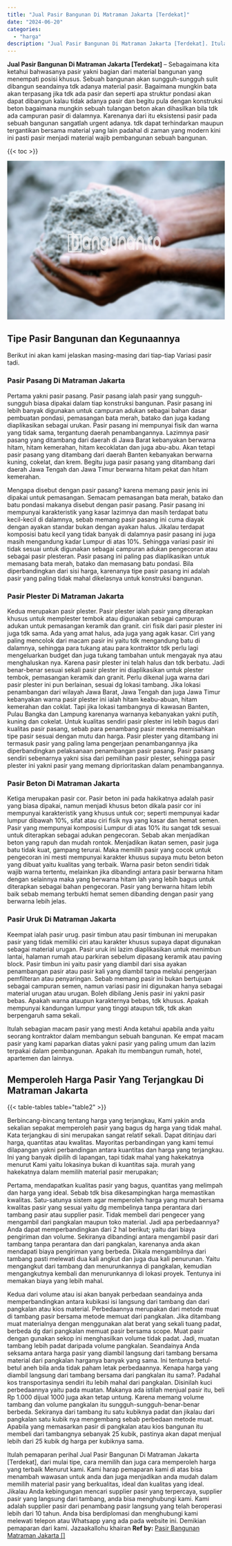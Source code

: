```yaml
---
title: "Jual Pasir Bangunan Di Matraman Jakarta [Terdekat]"
date: "2024-06-20"
categories: 
  - "harga"
description: "Jual Pasir Bangunan Di Matraman Jakarta [Terdekat]. Itulah pemaparan perihal Jual Pasir Bangunan Di Matraman Jakarta [Terdekat], dari mulai tipe, cara memi..."
---
```


**Jual Pasir Bangunan Di Matraman Jakarta \[Terdekat\]** – Sebagaimana kita ketahui bahwasanya pasir yakni bagian dari material bangunan yang menempati posisi khusus. Sebuah bangunan akan sungguh-sungguh sulit dibangun seandainya tdk adanya material pasir. Bagaimana mungkin bata akan terpasang jika tdk ada pasir dan seperti apa struktur pondasi akan dapat dibangun kalau tidak adanya pasir dan begitu pula dengan konstruksi beton bagaimana mungkin sebuah tulangan beton akan dihasilkan bila tdk ada campuran pasir di dalamnya. Karenanya dari itu eksistensi pasir pada sebuah bangunan sangatlah urgent adanya. tdk dapat terhindarkan maupun tergantikan bersama material yang lain padahal di zaman yang modern kini ini pasti pasir menjadi material wajib pembangunan sebuah bangunan.

{{< toc >}}

![Jual Pasir Bangunan Di Matraman Jakarta [Terdekat]](/images/jual-pasir-bangunan-50.png)

## Tipe Pasir Bangunan dan Kegunaannya

Berikut ini akan kami jelaskan masing-masing dari tiap-tiap Variasi pasir tadi.

### Pasir Pasang Di Matraman Jakarta

Pertama yakni pasir pasang. Pasir pasang ialah pasir yang sungguh-sungguh biasa dipakai dalam tiap konstruksi bangunan. Pasir pasang ini lebih banyak digunakan untuk campuran adukan sebagai bahan dasar pembuatan pondasi, pemasangan bata merah, batako dan juga kadang diaplikasikan sebagai urukan. Pasir pasang ini mempunyai fisik dan warna yang tidak sama, tergantung daerah penambangannya. Lazimnya pasir pasang yang ditambang dari daerah di Jawa Barat kebanyakan berwarna hitam, hitam kemerahan, hitam kecoklatan dan juga abu-abu. Akan tetapi pasir pasang yang ditambang dari daerah Banten kebanyakan berwarna kuning, cokelat, dan krem. Begitu juga pasir pasang yang ditambang dari daerah Jawa Tengah dan Jawa Timur berwarna hitam pekat dan hitam kemerahan.

Mengapa disebut dengan pasir pasang? karena memang pasir jenis ini dipakai untuk pemasangan. Semacam pemasangan bata merah, batako dan batu pondasi makanya disebut dengan pasir pasang. Pasir pasang ini mempunyai karakteristik yang kasar lazimnya dan masih terdapat batu kecil-kecil di dalamnya, sebab memang pasir pasang ini cuma diayak dengan ayakan standar bukan dengan ayakan halus. Jikalau terdapat komposisi batu kecil yang tidak banyak di dalamnya pasir pasang ini juga masih mengandung kadar Lumpur di atas 10%. Sehingga variasi pasir ini tidak sesuai untuk digunakan sebagai campuran adukan pengecoran atau sebagai pasir plesteran. Pasir pasang ini paling pas diaplikasikan untuk memasang bata merah, batako dan memasang batu pondasi. Bila diperbandingkan dari sisi harga, karenanya tipe pasir pasang ini adalah pasir yang paling tidak mahal dikelasnya untuk konstruksi bangunan.

### Pasir Plester Di Matraman Jakarta

Kedua merupakan pasir plester. Pasir plester ialah pasir yang diterapkan khusus untuk memplester tembok atau digunakan sebagai campuran adukan untuk pemasangan keramik dan granit. ciri fisik dari pasir plester ini juga tdk sama. Ada yang amat halus, ada juga yang agak kasar. Ciri yang paling mencolok dari macam pasir ini yaitu tdk mengandung batu di dalamnya, sehingga para tukang atau para kontraktor tdk perlu lagi mengeluarkan budget dan juga tukang tambahan untuk mengayak nya atau menghaluskan nya. Karena pasir plester ini telah halus dan tdk berbatu. Jadi benar-benar sesuai sekali pasir plester ini diaplikasikan untuk plester tembok, pemasangan keramik dan granit. Perlu dikenal juga warna dari pasir plester ini pun berlainan, sesuai dg lokasi tambang. Jika lokasi penambangan dari wilayah Jawa Barat, Jawa Tengah dan juga Jawa Timur kebanyakan warna pasir plester ini ialah hitam keabu-abuan, hitam kemerahan dan coklat. Tapi jika lokasi tambangnya di kawasan Banten, Pulau Bangka dan Lampung karenanya warnanya kebanyakan yakni putih, kuning dan cokelat. Untuk kualitas sendiri pasir plester ini lebih bagus dari kualitas pasir pasang, sebab para penambang pasir mereka memisahkan tipe pasir sesuai dengan mutu dan harga. Pasir plester yang ditambang ini termasuk pasir yang paling lama pengerjaan penambangannya jika diperbandingkan pelaksanaan penambangan pasir pasang. Pasir pasang sendiri sebenarnya yakni sisa dari pemilihan pasir plester, sehingga pasir plester ini yakni pasir yang memang diprioritaskan dalam penambangannya.

### Pasir Beton Di Matraman Jakarta

Ketiga merupakan pasir cor. Pasir beton ini pada hakikatnya adalah pasir yang biasa dipakai, namun menjadi khusus beton dikala pasir cor ini mempunyai karakteristik yang khusus untuk cor; seperti mempunyai kadar lumpur dibawah 10%, sifat atau ciri fisik nya yang kasar dan hemat semen. Pasir yang mempunyai komposisi Lumpur di atas 10% itu sangat tdk sesuai untuk diterapkan sebagai adukan pengecoran. Sebab akan menjadikan beton yang rapuh dan mudah rontok. Menjadikan ikatan semen, pasir juga batu tidak kuat, gampang terurai. Maka memilih pasir yang cocok untuk pengecoran ini mesti mempunyai karakter khusus supaya mutu beton beton yang dibuat yaitu kualitas yang terbaik. Warna pasir beton sendiri tidak wajib warna tertentu, melainkan jika dibandingi antara pasir berwarna hitam dengan selainnya maka yang berwarna hitam lah yang lebih bagus untuk diterapkan sebagai bahan pengecoran. Pasir yang berwarna hitam lebih baik sebab memang terbukti hemat semen dibanding dengan pasir yang berwarna lebih jelas.

### Pasir Uruk Di Matraman Jakarta

Keempat ialah pasir urug. pasir timbun atau pasir timbunan ini merupakan pasir yang tidak memiliki ciri atau karakter khusus supaya dapat digunakan sebagai material urugan. Pasir uruk ini lazim diaplikasikan untuk menimbun lantai, halaman rumah atau parkiran sebelum dipasang keramik atau paving block. Pasir timbun ini yaitu pasir yang diambil dari sisa ayakan penambangan pasir atau pasir kali yang diambil tanpa melalui pengerjaan pemfilteran atau penyaringan. Sebab memang pasir ini bukan bertujuan sebagai campuran semen, namun variasi pasir ini digunakan hanya sebagai material urugan atau urugan. Boleh dibilang Jenis pasir ini yakni pasir bebas. Apakah warna ataupun karakternya bebas, tdk khusus. Apakah mempunyai kandungan lumpur yang tinggi ataupun tdk, tdk akan berpengaruh sama sekali.

Itulah sebagian macam pasir yang mesti Anda ketahui apabila anda yaitu seorang kontraktor dalam membangun sebuah bangunan. Ke empat macam pasir yang kami paparkan diatas yakni pasir yang paling umum dan lazim terpakai dalam pembangunan. Apakah itu membangun rumah, hotel, apartemen dan lainnya.

## Memperoleh Harga Pasir Yang Terjangkau Di Matraman Jakarta

{{< table-tables table="table2" >}}

Berbincang-bincang tentang harga yang terjangkau, Kami yakin anda sekalian sepakat memperoleh pasir yang bagus dg harga yang tidak mahal. Kata terjangkau di sini merupakan sangat relatif sekali. Dapat ditinjau dari harga, quantitas atau kwalitas. Mayoritas perbandingan yang kami temui dilapangan yakni perbandingan antara kuantitas dan harga yang terjangkau. Ini yang banyak dipilih di lapangan, tapi tidak mahal yang hakekatnya menurut Kami yaitu lokasinya bukan di kuantitas saja. murah yang hakekatnya dalam memilih material pasir merupakan;

Pertama, mendapatkan kualitas pasir yang bagus, quantitas yang melimpah dan harga yang ideal. Sebab tdk bisa dikesampingkan harga memastikan kwalitas. Satu-satunya sistem agar memperoleh harga yang murah bersama kwalitas pasir yang sesuai yaitu dg membelinya tanpa perantara dari tambang pasir atau supplier pasir. Tidak membeli dari pengecer yang mengambil dari pangkalan maupun toko material. Jadi apa perbedaannya? Anda dapat memperbandingkan dari 2 hal berikut; yaitu dari biaya pengiriman dan volume. Sekiranya dibandingi antara mengambil pasir dari tambang tanpa perantara dan dari pangkalan, karenanya anda akan mendapati biaya pengiriman yang berbeda. Dikala mengambilnya dari tambang pasti melewati dua kali angkut dan juga dua kali penurunan. Yaitu mengangkut dari tambang dan menurunkannya di pangkalan, kemudian mengangkutnya kembali dan menurunkannya di lokasi proyek. Tentunya ini memakan biaya yang lebih mahal.

Kedua dari volume atau isi akan banyak perbedaan seandainya anda memperbandingkan antara kubikasi isi langsung dari tambang dan dari pangkalan atau kios material. Perbedaannya merupakan dari metode muat di tambang pasir bersama metode memuat dari pangkalan. Jika ditambang muat materialnya dengan menggunakan alat berat yang sekali tuang padat, berbeda dg dari pangkalan memuat pasir bersama scope. Muat pasir dengan gunakan sekop ini menghasilkan volume tidak padat. Jadi, muatan tambang lebih padat daripada volume pangkalan. Seandainya Anda seksama antara harga pasir yang diambil langsung dari tambang bersama material dari pangkalan harganya banyak yang sama. Ini tentunya betul-betul aneh bila anda tidak paham letak perbedaannya. Kenapa harga yang diambil langsung dari tambang bersama dari pangkalan itu sama?. Padahal kos transportasinya sendiri itu lebih mahal dari pangkalan. Disinilah kuci perbedaannya yaitu pada muatan. Makanya ada istilah menjual pasir itu, beli Rp 1.000 dijual 1000 juga akan tetap untung. Karena memang volume tambang dan volume pangkalan itu sungguh-sungguh-benar-benar berbeda. Sekiranya dari tambang itu satu kubiknya padat dan jikalau dari pangkalan satu kubik nya mengembang sebab perbedaan metode muat. Apabila yang memasarkan pasir di pangkalan atau kios bangunan itu membeli dari tambangnya sebanyak 25 kubik, pastinya akan dapat menjual lebih dari 25 kubik dg harga per kubiknya sama.

Itulah pemaparan perihal Jual Pasir Bangunan Di Matraman Jakarta \[Terdekat\], dari mulai tipe, cara memilih dan juga cara memperoleh harga yang terbaik Menurut kami. Kami harap pemaparan kami di atas bisa menambah wawasan untuk anda dan juga menjadikan anda mudah dalam memilih material pasir yang berkualitas, ideal dan kualitas yang ideal. Jikalau Anda kebingungan mencari supplier pasir yang terpercaya, supplier pasir yang langsung dari tambang, anda bisa menghubungi kami. Kami adalah supplier pasir dari penambang pasir langsung yang telah beroperasi lebih dari 10 tahun. Anda bisa berdiplomasi dan menghubungi kami melewati telepon atau Whatsapp yang ada pada website ini. Demikian pemaparan dari kami. Jazaakallohu khairan
**Ref by:** [Pasir Bangunan Matraman Jakarta []](https://id.wikipedia.org/wiki/Pasir)
